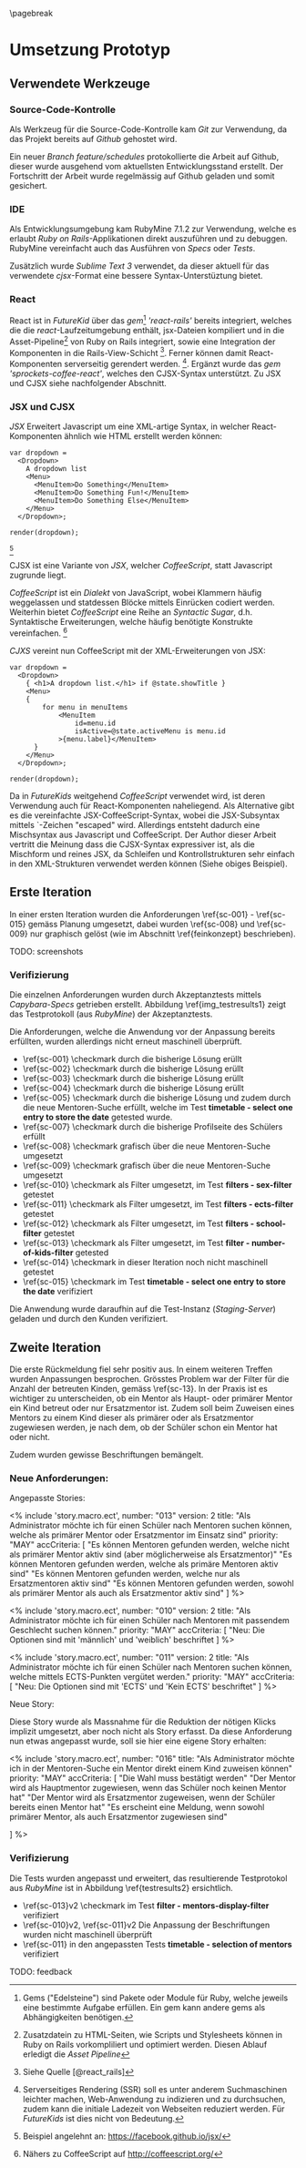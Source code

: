 
\pagebreak


# Umsetzung Prototyp

## Verwendete Werkzeuge

### Source-Code-Kontrolle

Als Werkzeug für die Source-Code-Kontrolle kam *Git* zur Verwendung, da das Projekt bereits 
auf *Github* gehostet wird. 

Ein neuer *Branch* *feature/schedules* protokollierte die Arbeit auf Github, dieser wurde ausgehend vom aktuellsten Entwicklungsstand erstellt. Der Fortschritt der Arbeit wurde regelmässig auf Github geladen und somit gesichert.





### IDE

Als Entwicklungsumgebung kam RubyMine 7.1.2 zur Verwendung, welche es erlaubt *Ruby on Rails*-Applikationen
direkt auszuführen und zu debuggen. RubyMine vereinfacht auch das Ausführen von *Specs* oder *Tests*.

Zusätzlich wurde *Sublime Text 3* verwendet, da dieser aktuell für das verwendete *cjsx*-Format eine bessere
Syntax-Unterstüztung bietet.


### React

React ist in *FutureKid* über das *gem*[^fn_gems] *'react-rails'* bereits integriert, welches die die *react*-Laufzeitumgebung enthält, jsx-Dateien kompiliert und in die Asset-Pipeline[^fn_assetpipeline] von Ruby on Rails integriert, sowie eine Integration der Komponenten in die Rails-View-Schicht [^fn_react_rails]. Ferner können damit React-Komponenten serverseitig gerendert werden. [^fn_ssr]. Ergänzt wurde das *gem 'sprockets-coffee-react'*, welches den CJSX-Syntax unterstützt. Zu JSX und CJSX siehe nachfolgender Abschnitt.


[^fn_gems]: Gems ("Edelsteine") sind Pakete oder Module für Ruby, welche jeweils eine bestimmte Aufgabe erfüllen. Ein gem kann andere gems als Abhängigkeiten benötigen.

[^fn_ssr]: Serverseitiges Rendering (SSR) soll es unter anderem Suchmaschinen leichter machen, Web-Anwendung zu indizieren und zu durchsuchen, zudem kann die initiale Ladezeit von Webseiten reduziert werden. Für *FutureKids* ist dies nicht von Bedeutung.


[^fn_assetpipeline]: Zusatzdatein zu HTML-Seiten, wie Scripts und Stylesheets können in Ruby on Rails vorkompliliert und optimiert werden. Diesen Ablauf erledigt die *Asset Pipeline*

[^fn_react_rails]: Siehe Quelle [@react_rails]

### JSX und CJSX

*JSX* Erweitert Javascript um eine XML-artige Syntax, in welcher React-Komponenten ähnlich wie HTML erstellt werden können:

~~~~~~~
var dropdown =
  <Dropdown>
    A dropdown list
    <Menu>
      <MenuItem>Do Something</MenuItem>
      <MenuItem>Do Something Fun!</MenuItem>
      <MenuItem>Do Something Else</MenuItem>
    </Menu>
  </Dropdown>;

render(dropdown);

~~~~~~~
[^fn_jsx_sample]

[^fn_jsx_sample]: Beispiel angelehnt an: https://facebook.github.io/jsx/

CJSX ist eine Variante von *JSX*, welcher *CoffeeScript*, statt Javascript zugrunde liegt.

*CoffeeScript* ist ein *Dialekt* von JavaScript, wobei Klammern häufig weggelassen und statdessen Blöcke mittels Einrücken codiert werden. Weiterhin bietet *CoffeeScript* eine Reihe an *Syntactic Sugar*, d.h. Syntaktische Erweiterungen, welche häufig benötigte Konstrukte vereinfachen. [^fn_coffeescript]

[^fn_coffeescript]: Nähers zu CoffeeScript auf http://coffeescript.org/

*CJXS* vereint nun CoffeeScript mit der XML-Erweiterungen von JSX:

~~~~~~~
var dropdown =
  <Dropdown>
    { <h1>A dropdown list.</h1> if @state.showTitle }
    <Menu>
    {
    	for menu in menuItems
    		<MenuItem
    			id=menu.id
    			isActive=@state.activeMenu is menu.id
    		>{menu.label}</MenuItem>
	  }  
    </Menu>
  </Dropdown>;

render(dropdown);

~~~~~~~

Da in *FutureKids* weitgehend *CoffeeScript* verwendet wird, ist deren Verwendung auch für React-Komponenten naheliegend. Als Alternative gibt es die vereinfachte JSX-CoffeeScript-Syntax, wobei die JSX-Subsyntax mittels `-Zeichen "escaped" wird. Allerdings entsteht dadurch eine Mischsyntax aus Javascript und CoffeeScript. Der Author dieser Arbeit vertritt die Meinung dass die CJSX-Syntax expressiver ist, als die Mischform und reines JSX, da Schleifen und Kontrollstrukturen sehr einfach in den XML-Strukturen verwendet werden können (Siehe obiges Beispiel).


## Erste Iteration

In einer ersten Iteration wurden die Anforderungen \ref{sc-001} - \ref{sc-015} gemäss Planung umgesetzt, dabei wurden \ref{sc-008} und \ref{sc-009} nur graphisch gelöst (wie im Abschnitt \ref{feinkonzept} beschrieben). 

TODO: screenshots

### Verifizierung

Die einzelnen Anforderungen wurden durch Akzeptanztests mittels *Capybara-Specs* getrieben erstellt. Abbildung \ref{img_testresults1} zeigt das Testprotokoll (aus *RubyMine*) der Akzeptanztests.  

Die Anforderungen, welche die Anwendung vor der Anpassung bereits erfüllten, wurden allerdings nicht erneut maschinell überprüft.

- \ref{sc-001} \checkmark durch die bisherige Lösung erüllt
- \ref{sc-002} \checkmark durch die bisherige Lösung erüllt
- \ref{sc-003} \checkmark durch die bisherige Lösung erüllt
- \ref{sc-004} \checkmark durch die bisherige Lösung erüllt
- \ref{sc-005} \checkmark durch die bisherige Lösung und zudem durch die neue Mentoren-Suche erfüllt, welche im Test **timetable - select one entry to store the date** getested wurde.
- \ref{sc-007} \checkmark durch die bisherige Profilseite des Schülers erfüllt
- \ref{sc-008} \checkmark grafisch über die neue Mentoren-Suche umgesetzt
- \ref{sc-009} \checkmark grafisch über die neue Mentoren-Suche umgesetzt
- \ref{sc-010} \checkmark als Filter umgesetzt, im Test **filters - sex-filter** getestet
- \ref{sc-011} \checkmark als Filter umgesetzt, im Test **filters - ects-filter** getestet
- \ref{sc-012} \checkmark als Filter umgesetzt, im Test **filters - school-filter** getestet
- \ref{sc-013} \checkmark als Filter umgesetzt, im Test **filter - number-of-kids-filter** getested
- \ref{sc-014} \checkmark in dieser Iteration noch nicht maschinell getestet
- \ref{sc-015} \checkmark im Test **timetable - select one entry to store the date** verifiziert

Die Anwendung wurde daraufhin auf die Test-Instanz (*Staging-Server*) geladen und durch den Kunden verifiziert. 

## Zweite Iteration

Die erste Rückmeldung fiel sehr positiv aus. In einem weiteren Treffen wurden Anpassungen besprochen. Grösstes Problem war der Filter für die Anzahl der betreuten Kinden, gemäss \ref{sc-13}. In der Praxis ist es wichtiger zu unterscheiden, ob ein Mentor als Haupt- oder primärer Mentor ein Kind betreut oder nur Ersatzmentor ist. Zudem soll beim Zuweisen eines Mentors zu einem Kind dieser als primärer oder als Ersatzmentor zugewiesen werden, je nach dem, ob der Schüler schon ein Mentor hat oder nicht.

Zudem wurden gewisse Beschriftungen bemängelt.

### Neue Anforderungen:

Angepasste Stories: 

<% include 'story.macro.ect',
  number: "013"
  version: 2
  title: "Als Administrator möchte ich für einen Schüler nach Mentoren suchen können, welche als primärer Mentor oder Ersatzmentor im Einsatz sind"
  priority: "MAY"
  accCriteria: [
    "Es können Mentoren gefunden werden, welche nicht als primärer Mentor aktiv sind (aber möglicherweise als Ersatzmentor)"
    "Es können Mentoren gefunden werden, welche als primäre Mentoren aktiv sind"
    "Es können Mentoren gefunden werden, welche nur als Ersatzmentoren aktiv sind"
    "Es können Mentoren gefunden werden, sowohl als primärer Mentor als auch als Ersatzmentor aktiv sind"
  ]
%>


<% include 'story.macro.ect',
  number: "010"
  version: 2
  title: "Als Administrator möchte ich für einen Schüler nach Mentoren mit passendem Geschlecht suchen können."
  priority: "MAY"
  accCriteria: [
    "Neu: Die Optionen sind mit 'männlich' und 'weiblich' beschriftet
  ]
%>

<% include 'story.macro.ect',
  number: "011"
  version: 2
  title: "Als Administrator möchte ich für einen Schüler nach Mentoren suchen können, welche mittels ECTS-Punkten vergütet werden."
  priority: "MAY"
  accCriteria: [
    "Neu: Die Optionen sind mit 'ECTS' und 'Kein ECTS' beschriftet"
  ]
%>


Neue Story:

Diese Story wurde als Massnahme für die Reduktion der nötigen Klicks implizit umgesetzt, aber noch nicht als Story erfasst. Da diese Anforderung nun etwas angepasst wurde, soll sie hier eine eigene Story erhalten:

<% include 'story.macro.ect',
  number: "016"
  title: "Als Administrator möchte ich in der Mentoren-Suche ein Mentor direkt einem Kind zuweisen können"
  priority: "MAY"
  accCriteria: [
    "Die Wahl muss bestätigt werden"
    "Der Mentor wird als Hauptmentor zugewiesen, wenn das Schüler noch keinen Mentor hat"
    "Der Mentor wird als Ersatzmentor zugeweisen, wenn der Schüler bereits einen Mentor hat"
    "Es erscheint eine Meldung, wenn sowohl primärer Mentor, als auch Ersatzmentor zugewiesen sind"
    
  ]
%>


### Verifizierung

Die Tests wurden angepasst und erweitert, das resultierende Testprotokol aus *RubyMine* ist in Abbildung \ref{testresults2} ersichtlich.

- \ref{sc-013}v2 \checkmark im Test **filter - mentors-display-filter** verifiziert
- \ref{sc-010}v2, \ref{sc-011}v2 Die Anpassung der Beschriftungen wurden nicht maschinell überprüft
- \ref{sc-011} in den angepassten Tests **timetable - selection of mentors** verifiziert


TODO: feedback










